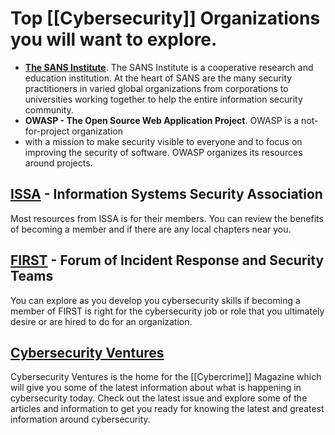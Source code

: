 # Top [[Cybersecurity]] Organizations you will want to explore.

- ****[The SANS Institute](https://www.sans.org/)****. The SANS Institute is a cooperative research and education institution. At the heart of SANS are the many security practitioners in varied global organizations from corporations to universities working together to help the entire information security community.
- **OWASP - The Open Source Web Application Project**. OWASP is a not-for-project organization
- with a mission to make security visible to everyone and to focus on improving the security of software. OWASP organizes its resources around projects. 

## [ISSA](https://www.issa.org/) - Information Systems Security Association
Most resources from ISSA is for their members. You can review the benefits of becoming a member and if there are any local chapters near you. 

## [FIRST](https://www.first.org/membership/benefits) - Forum of Incident Response and Security Teams
You can explore as you develop you cybersecurity skills if becoming a member of FIRST is right for the cybersecurity job or role that you ultimately desire or are hired to do for an organization.

## [Cybersecurity Ventures](https://cybersecurityventures.com/cybersecurity-associations/#home/?view_1_page=1)
Cybersecurity Ventures is the home for the [[Cybercrime]] Magazine which will give you some of the latest information about what is happening in cybersecurity today. Check out the latest issue and explore some of the articles and information to get you ready for knowing the latest and greatest information around cybersecurity. 